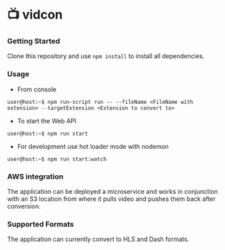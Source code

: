 # :tv: vidcon 

### Getting Started
Clone this repository and use `npm install` to install all dependencies.


### Usage

* From console
 ```console
 user@host:~$ npm run-script run -- --fileName <FileName with extension> --targetExtension <Extension to convert to>
 ```

* To start the Web API
 ```console
 user@host:~$ npm run start
 ```
* For development use hot loader mode with nodemon
```console
user@host:~$ npm run start:watch
```

### AWS integration
The application can be deployed a microservice and works in conjunction with an S3 location from where it pulls video and pushes them back after conversion.

### Supported Formats
The application can currently convert to HLS and Dash formats.
